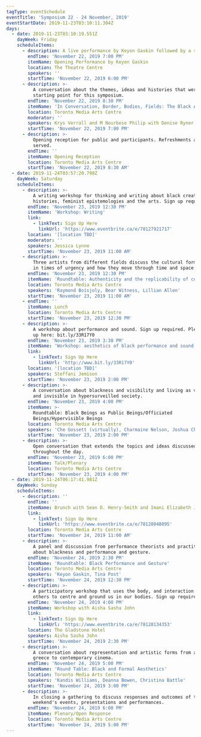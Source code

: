 ```yaml
---
tagType: eventSchedule
eventTitle: 'Symposium 22 - 24 November, 2019'
eventStartDate: 2019-11-23T03:10:11.304Z
days:
  - date: 2019-11-23T03:10:19.551Z
    dayWeek: Friday
    scheduleItems:
      - description: A live performance by Keyon Gaskin followed by a short talk.
        endTime: 'November 22, 2019 7:00 PM'
        itemName: Opening Performance by Keyon Gaskin
        location: The Theatre Centre
        speakers: ''
        startTime: 'November 22, 2019 6:00 PM'
      - description: >-
          A conversation about the themes, ideas and histories that were the
          starting point for this symposium.
        endTime: 'November 22, 2019 8:30 PM'
        itemName: 'In Conversation, Border, Bodies, Fields: The Black Aesthetic Revisited'
        location: Toronto Media Arts Centre
        moderator: ''
        speakers: Krys Verrall and M Nourbese Philip with Denise Ryner and Yaniya Lee
        startTime: 'November 22, 2019 7:00 PM'
      - description: >-
          Opening reception for public and participants. Refreshments and snacks
          served.
        endTime: ''
        itemName: Opening Reception
        location: Toronto Media Arts Centre
        startTime: 'November 22, 2019 8:30 AM'
  - date: 2019-11-24T03:57:20.798Z
    dayWeek: Saturday
    scheduleItems:
      - description: >-
          A writing workshop for thinking and writing about black creative
          histories, feminist epistemologies and the arts. Sign up required.
        endTime: 'November 23, 2019 12:30 PM'
        itemName: 'Workshop: Writing'
        link:
          - linkText: Sign Up Here
            linkUrl: 'https://www.eventbrite.ca/e/78127921717'
        location: '[location TBD]'
        moderator: ''
        speakers: Jessica Lynne
        startTime: 'November 23, 2019 11:00 AM'
      - description: >-
          Three artists from different fields discuss the cultural forms created
          in times of urgency and how they move through time and space.
        endTime: 'November 23, 2019 12:30 PM'
        itemName: 'Roundtable: Authenticity and the replicability of cultural vernaculars'
        location: Toronto Media Arts Centre
        speakers: 'Raymond Boisjoly, Bear Witness, Lillian Allen'
        startTime: 'November 23, 2019 11:00 AM'
      - endTime: ''
        itemName: Lunch
        location: Toronto Media Arts Centre
        startTime: 'November 23, 2019 12:30 PM'
      - description: >-
          A workshop about performance and sound. Sign up required. Please sign
          up here: bit.ly/33R17Y0
        endTime: 'November 23, 2019 3:30 PM'
        itemName: 'Workshop: aesthetics of black performance and sound'
        link:
          - linkText: Sign Up Here
            linkUrl: 'http://www.bit.ly/33R17Y0'
        location: '[location TBD]'
        speakers: Steffani Jemison
        startTime: 'November 23, 2019 2:00 PM'
      - description: >-
          A conversation about blackness and visibility and living as visible
          and invisible in hypersurveilled society.
        endTime: 'November 23, 2019 4:00 PM'
        itemName: >-
          Roundtable: Black Beings as Public Beings/Officiated
          Beings/Hypervisible Beings
        location: Toronto Media Arts Centre
        speakers: 'Che Gossett (virtually), Charmaine Nelson, Joshua Chambers Letson'
        startTime: 'November 23, 2019 2:00 PM'
      - description: >-
          Open conversation that extends the topics and ideas discussed
          throughout the day.
        endTime: 'November 23, 2019 6:00 PM'
        itemName: Talk/Plenary
        location: Toronto Media Arts Centre
        startTime: 'November 23, 2019 4:00 PM'
  - date: 2019-11-24T06:17:41.981Z
    dayWeek: Sunday
    scheduleItems:
      - description: ''
        endTime: ''
        itemName: Brunch with Sean D. Henry-Smith and Imani Elizabeth Jackson
        link:
          - linkText: Sign Up Here
            linkUrl: 'https://www.eventbrite.ca/e/78128048095'
        location: Toronto Media Arts Centre
        startTime: 'November 24, 2019 11:00 AM'
      - description: >-
          A panel and discussion from performance theorists and practitioners
          about blackness and performance and gesture.
        endTime: 'November 24, 2019 2:30 PM'
        itemName: 'Roundtable: Black Performance and Gesture'
        location: Toronto Media Arts Centre
        speakers: 'Keyon Gaskin, Tina Post'
        startTime: 'November 24, 2019 12:30 PM'
      - description: >-
          A participatory workshop that uses the body, and interaction with
          others to centre and ground us in our bodies. Sign up required. 
        endTime: 'November 24, 2019 4:00 PM'
        itemName: Workshop with Aisha Sasha John
        link:
          - linkText: Sign Up Here
            linkUrl: 'https://www.eventbrite.ca/e/78128134353'
        location: The Gladstone Hotel
        speakers: Aisha Sasha John
        startTime: 'November 24, 2019 2:30 PM'
      - description: >-
          A conversation about representation and artistic forms from ancient
          greece to contemporary cinema.
        endTime: 'November 24, 2019 5:00 PM'
        itemName: 'Round Table: Black and Formal Aesthetics'
        location: Toronto Media Arts Centre
        speakers: 'Kandis Williams, Deanna Bowen, Christina Battle'
        startTime: 'November 24, 2019 3:00 PM'
      - description: >-
          In closing a gathering to discuss responses and outcomes of the
          weekend's events, presentations and performances.
        endTime: 'November 24, 2019 6:00 PM'
        itemName: Plenary/Open Response
        location: Toronto Media Arts Centre
        startTime: 'November 24, 2019 5:00 PM'
---
```


